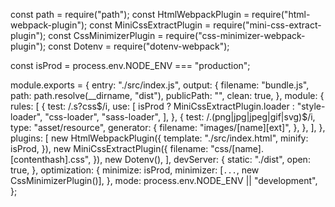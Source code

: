 const path = require("path");
const HtmlWebpackPlugin = require("html-webpack-plugin");
const MiniCssExtractPlugin = require("mini-css-extract-plugin");
const CssMinimizerPlugin = require("css-minimizer-webpack-plugin");
const Dotenv = require("dotenv-webpack");

const isProd = process.env.NODE_ENV === "production";

module.exports = {
  entry: "./src/index.js",
  output: {
    filename: "bundle.js",
    path: path.resolve(__dirname, "dist"),
    publicPath: "",
    clean: true,
  },
  module: {
    rules: [
      {
        test: /\.s?css$/i,
        use: [
          isProd ? MiniCssExtractPlugin.loader : "style-loader",
          "css-loader",
          "sass-loader",
        ],
      },
      {
        test: /\.(png|jpg|jpeg|gif|svg)$/i,
        type: "asset/resource",
        generator: {
          filename: "images/[name][ext]",
        },
      },
    ],
  },
  plugins: [
    new HtmlWebpackPlugin({
      template: "./src/index.html",
      minify: isProd,
    }),
    new MiniCssExtractPlugin({
      filename: "css/[name].[contenthash].css",
    }),
    new Dotenv(),
  ],
  devServer: {
    static: "./dist",
    open: true,
  },
  optimization: {
    minimize: isProd,
    minimizer: [`...`, new CssMinimizerPlugin()],
  },
  mode: process.env.NODE_ENV || "development",
};